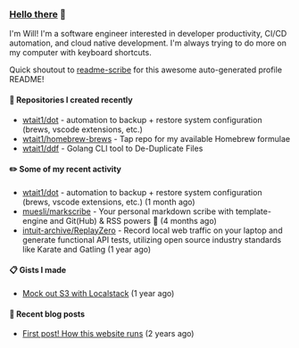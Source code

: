 ### [Hello there](https://www.youtube.com/watch?v=rEq1Z0bjdwc) 🍉

I'm Will! I'm a software engineer interested in developer productivity, CI/CD automation, and cloud native development. I'm always trying to do more on my computer with keyboard shortcuts.

Quick shoutout to [readme-scribe](https://github.com/muesli/readme-scribe) for this awesome auto-generated profile README!

#### 🌱  Repositories I created recently

- [wtait1/dot](https://github.com/wtait1/dot) - automation to backup &#43; restore system configuration (brews, vscode extensions, etc.)
- [wtait1/homebrew-brews](https://github.com/wtait1/homebrew-brews) - Tap repo for my available Homebrew formulae
- [wtait1/ddf](https://github.com/wtait1/ddf) - Golang CLI tool to De-Duplicate Files

#### ✏️  Some of my recent activity

- [wtait1/dot](https://github.com/wtait1/dot) - automation to backup &#43; restore system configuration (brews, vscode extensions, etc.) (1 month ago)
- [muesli/markscribe](https://github.com/muesli/markscribe) - Your personal markdown scribe with template-engine and Git(Hub) &amp; RSS powers 📜 (4 months ago)
- [intuit-archive/ReplayZero](https://github.com/intuit-archive/ReplayZero) - Record local web traffic on your laptop and generate functional API tests, utilizing open source industry standards like Karate and Gatling (1 year ago)

#### 📋  Gists I made

- [Mock out S3 with Localstack](https://gist.github.com/e1500652435fe7a192e4592e120d9ce9) (1 year ago)

#### 📣  Recent blog posts

- [First post! How this website runs](https://wtait.me/posts/1/) (2 years ago)

